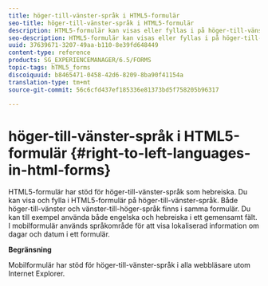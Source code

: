```yaml
---
title: höger-till-vänster-språk i HTML5-formulär
seo-title: höger-till-vänster-språk i HTML5-formulär
description: HTML5-formulär kan visas eller fyllas i på höger-till-vänster-språk, t.ex. hebreiska.
seo-description: HTML5-formulär kan visas eller fyllas i på höger-till-vänster-språk, t.ex. hebreiska.
uuid: 37639671-3207-49aa-b110-8e39fd648449
content-type: reference
products: SG_EXPERIENCEMANAGER/6.5/FORMS
topic-tags: hTML5_forms
discoiquuid: b8465471-0458-42d6-8209-8ba90f41154a
translation-type: tm+mt
source-git-commit: 56c6cfd437ef185336e81373bd5f758205b96317

---
```



# höger-till-vänster-språk i HTML5-formulär {#right-to-left-languages-in-html-forms}

HTML5-formulär har stöd för höger-till-vänster-språk som hebreiska. Du kan visa och fylla i HTML5-formulär på höger-till-vänster-språk. Både höger-till-vänster och vänster-till-höger-språk finns i samma formulär. Du kan till exempel använda både engelska och hebreiska i ett gemensamt fält. I mobilformulär används språkområde för att visa lokaliserad information om dagar och datum i ett formulär.

**Begränsning**

Mobilformulär har stöd för höger-till-vänster-språk i alla webbläsare utom Internet Explorer.

